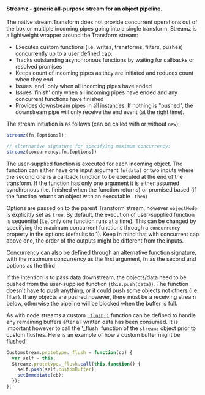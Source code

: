 #### Streamz - generic all-purpose stream for an object pipeline.

The native stream.Transform does not provide concurrent operations out of the box or multiple incoming pipes going into a single transform.  Streamz is a lightweight wrapper around the Transform stream:

* Executes custom functions (i.e. writes, transforms, filters, pushes) concurrently up to a user defined cap.
* Tracks outstanding asynchronous functions by waiting for callbacks or resolved promises
* Keeps count of incoming pipes as they are initiated and reduces count when they end
* Issues 'end' only when all incoming pipes have ended
* Issues 'finish' only when all incoming pipes have ended and any concurrent functions have finished
* Provides downstream pipes in all instances.  If nothing is "pushed", the downstream pipe will only receive the end event (at the right time).

The stream initiation is as follows (can be called with or without `new`):

```js
streamz(fn,[options]);

// alternative signature for specifying maximum concurrency:
streamz(concurrency,fn,[options])

```
The user-supplied function is executed for each incoming object.  The function can either have one input argument `fn(data)` or two inputs where the second one is a callback function to be executed at the end of the transform.  If the function has only one argument it is either assumed synchronous (i.e. finished when the function returns) or promised based (if the function returns an object with an executable `.then`)

Options are passed on to the parent Transform stream, however `objectMode` is explicitly set as `true`.  By default, the execution of user-supplied function is sequential (i.e. only one function runs at a time). This can be changed by specifying the maximum concurrent functions through a `concurrency` property in the options (defaults to 1).   Keep in mind that with concurrent cap above one, the order of the outputs might be different from the inputs.

Concurrency can also be defined through an alternative function signature, with the maximum concurrency as the first argument, fn as the second and options as the third

If the intention is to pass data downstream, the objects/data need to be pushed from the user-supplied function (`this.push(data)`).  The function doesn't have to push anything, or it could push some objects not others (i.e. filter).   If any objects are pushed however, there must be a receiving stream below, otherwise the pipeline will be blocked when the buffer is full.

As with node streams a custom [`_flush()`](http://nodejs.org/api/stream.html#stream_transform_flush_callback) function can be defined to handle any remaining buffers after all written data has been consumed.  It is important however to call the '_flush' function of the `streamz` object prior to custom flushes.   Here is an example of how a custom buffer might be flushed:

```js
Customstream.prototype._flush = function(cb) {
  var self = this;
  Streamz.prototype._flush.call(this,function() {
    self.push(self.customBuffer);
    setImmediate(cb);
  });
};
```
